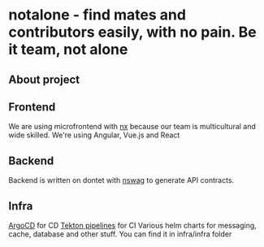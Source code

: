 # notalone - find mates and contributors easily, with no pain. Be it team, not alone

## About project

## Frontend

We are using microfrontend with [nx](https://nx.dev/) because our team is multicultural and wide skilled.
We're using Angular, Vue.js and React

## Backend

Backend is written on dontet with [nswag](https://github.com/RicoSuter/NSwag) to generate API contracts.

## Infra

[ArgoCD](https://argo-cd.readthedocs.io/en/stable/) for CD
[Tekton pipelines](https://tekton.dev/) for CI 
Various helm charts for messaging, cache, database and other stuff. You can find it in infra/infra folder 

